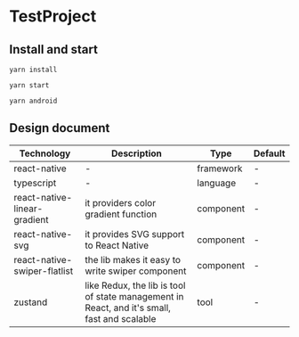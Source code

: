 # TestProject

## Install and start

```
yarn install

yarn start

yarn android
```

## Design document

| Technology                   | Description                                                                                 | Type      | Default |
| ---------------------------- | ------------------------------------------------------------------------------------------- | --------- | ------- |
| react-native                 | -                                                                                           | framework | -       |
| typescript                   | -                                                                                           | language  | -       |
| react-native-linear-gradient | it providers color gradient function                                                        | component | -       |
| react-native-svg             | it provides SVG support to React Native                                                     | component | -       |
| react-native-swiper-flatlist | the lib makes it easy to write swiper component                                             | component | -       |
| zustand                      | like Redux, the lib is tool of state management in React, and it's small, fast and scalable | tool      | -       |
